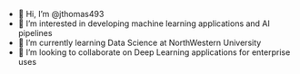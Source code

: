 - 👋 Hi, I’m @jthomas493
- 👀 I’m interested in developing machine learning applications and AI pipelines
- 🌱 I’m currently learning Data Science at NorthWestern University
- 💞️ I’m looking to collaborate on Deep Learning applications for enterprise uses

<!---
jthomas493/jthomas493 is a ✨ special ✨ repository because its `README.md` (this file) appears on your GitHub profile.
You can click the Preview link to take a look at your changes.
--->
